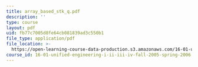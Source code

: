 ```yaml
---
title: array_based_stk_q.pdf
description: ''
type: course
layout: pdf
uid: fb77c7005d8fe64cb081839ad3c550b1
file_type: application/pdf
file_location: >-
  https://open-learning-course-data-production.s3.amazonaws.com/16-01-unified-engineering-i-ii-iii-iv-fall-2005-spring-2006/fb77c7005d8fe64cb081839ad3c550b1_array_based_stk_q.pdf
course_id: 16-01-unified-engineering-i-ii-iii-iv-fall-2005-spring-2006
---
```

